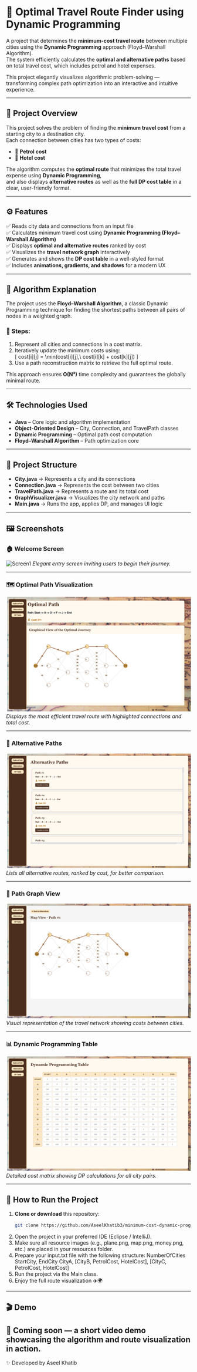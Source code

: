 # 🚀 Optimal Travel Route Finder using Dynamic Programming

A project that determines the **minimum-cost travel route** between multiple cities using the **Dynamic Programming** approach (Floyd–Warshall Algorithm).  
The system efficiently calculates the **optimal and alternative paths** based on total travel cost, which includes petrol and hotel expenses.

This project elegantly visualizes algorithmic problem-solving — transforming complex path optimization into an interactive and intuitive experience.

---

## 🎯 Project Overview

This project solves the problem of finding the **minimum travel cost** from a starting city to a destination city.  
Each connection between cities has two types of costs:

- 🚗 **Petrol cost**  
- 🏨 **Hotel cost**  

The algorithm computes the **optimal route** that minimizes the total travel expense using **Dynamic Programming**,  
and also displays **alternative routes** as well as the **full DP cost table** in a clear, user-friendly format.

---

## ⚙️ Features

✅ Reads city data and connections from an input file  
✅ Calculates minimum travel cost using **Dynamic Programming (Floyd–Warshall Algorithm)**  
✅ Displays **optimal and alternative routes** ranked by cost  
✅ Visualizes the **travel network graph** interactively  
✅ Generates and shows the **DP cost table** in a well-styled format  
✅ Includes **animations, gradients, and shadows** for a modern UX  

---

## 🧠 Algorithm Explanation

The project uses the **Floyd–Warshall Algorithm**, a classic Dynamic Programming technique for finding the shortest paths between all pairs of nodes in a weighted graph.

### 🧩 Steps:
1. Represent all cities and connections in a cost matrix.  
2. Iteratively update the minimum costs using:  
   \[
   cost[i][j] = \min(cost[i][j],\ cost[i][k] + cost[k][j])
   \]
3. Use a path reconstruction matrix to retrieve the full optimal route.  

This approach ensures **O(N³)** time complexity and guarantees the globally minimal route.

---

## 🛠️ Technologies Used

- **Java** – Core logic and algorithm implementation  
- **Object-Oriented Design** – City, Connection, and TravelPath classes  
- **Dynamic Programming** – Optimal path cost computation  
- **Floyd–Warshall Algorithm** – Path optimization core  

---

## 📂 Project Structure

- **City.java** → Represents a city and its connections  
- **Connection.java** → Represents the cost between two cities  
- **TravelPath.java** → Represents a route and its total cost  
- **GraphVisualizer.java** → Visualizes the city network and paths  
- **Main.java** → Runs the app, applies DP, and manages UI logic  

---

## 🖼️ Screenshots

### 🏠 Welcome Screen
![Screen1](./Screen1.png)
*Elegant entry screen inviting users to begin their journey.*

---

### 🗺️ Optimal Path Visualization
![Screen2](./Screen2.png)
*Displays the most efficient travel route with highlighted connections and total cost.*

---

### 🧩 Alternative Paths
![Screen3](./Screen3.png)
*Lists all alternative routes, ranked by cost, for better comparison.*

---

### 🧭 Path Graph View
![Screen4](./Screen4.png)
*Visual representation of the travel network showing costs between cities.*

---

### 📊 Dynamic Programming Table
![Screen5](./Screen5.png)
*Detailed cost matrix showing DP calculations for all city pairs.*

---

## 🚀 How to Run the Project

1. **Clone or download** this repository:
   ```bash
   git clone https://github.com/AseelKhatib3/minimum-cost-dynamic-programming.git
2. Open the project in your preferred IDE (Eclipse / IntelliJ).
3. Make sure all resource images (e.g., plane.png, map.png, money.png, etc.) are placed in your resources folder.
4. Prepare your input.txt file with the following structure:
NumberOfCities
StartCity, EndCity
CityA, [CityB, PetrolCost, HotelCost], [CityC, PetrolCost, HotelCost]
5. Run the project via the Main class.
6. Enjoy the full route visualization ✈️🌍

---
## 🎬 Demo

🎥 Coming soon — a short video demo showcasing the algorithm and route visualization in action.
---
✨ Developed by Aseel Khatib
